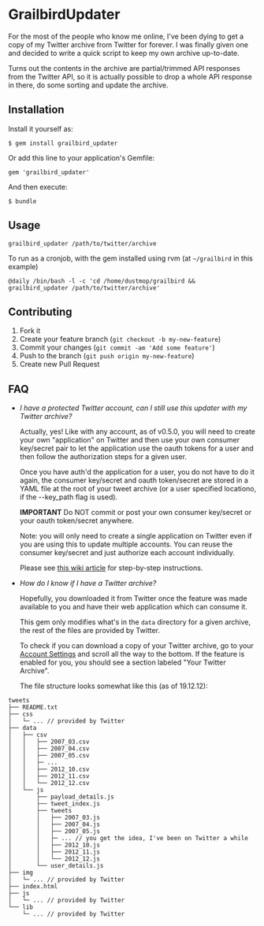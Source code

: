 # GrailbirdUpdater

For the most of the people who know me online, I've been dying to get a copy of
my Twitter archive from Twitter for forever. I was finally given one and
decided to write a quick script to keep my own archive up-to-date.

Turns out the contents in the archive are partial/trimmed API responses from
the Twitter API, so it is actually possible to drop a whole API response in
there, do some sorting and update the archive.


## Installation

Install it yourself as:

    $ gem install grailbird_updater

Or add this line to your application's Gemfile:

    gem 'grailbird_updater'

And then execute:

    $ bundle

## Usage

```
grailbird_updater /path/to/twitter/archive
```

To run as a cronjob, with the gem installed using rvm (at `~/grailbird` in this example)

```
@daily /bin/bash -l -c 'cd /home/dustmop/grailbird && grailbird_updater /path/to/twitter/archive'
```

## Contributing

1. Fork it
2. Create your feature branch (`git checkout -b my-new-feature`)
3. Commit your changes (`git commit -am 'Add some feature'`)
4. Push to the branch (`git push origin my-new-feature`)
5. Create new Pull Request

## FAQ

* _I have a protected Twitter account, can I still use this updater with my Twitter archive?_

    Actually, yes! Like with any account, as of v0.5.0, you will need to create your own "application" on
    Twitter and then use your own consumer key/secret pair to let the application
    use the oauth tokens for a user and then follow the authorization steps for
    a given user.

    Once you have auth'd the application for a user, you do not have to do
    it again, the consumer key/secret and oauth token/secret are stored in a YAML file
    at the root of your tweet archive (or a user specified locationo, if the --key_path flag is used).

    __IMPORTANT__ Do NOT commit or post your own consumer key/secret or your oauth
    token/secret anywhere.

    Note: you will only need to create a single application on Twitter even if you
    are using this to update multiple accounts. You can reuse the consumer
    key/secret and just authorize each account individually.

    Please see [this wiki article](https://github.com/DeMarko/grailbird_updater/wiki/Authorizing-grailbird_updater) for step-by-step instructions.

* _How do I know if I have a Twitter archive?_

    Hopefully, you downloaded it from Twitter once the feature was made available
    to you and have their web application which can consume it.

    This gem only modifies what's in the `data` directory for a given archive,
    the rest of the files are provided by Twitter.

    To check if you can download a copy of your Twitter archive, go to your
    [Account Settings](https://twitter.com/settings/account) and scroll all
    the way to the bottom. If the feature is enabled for you, you should see
    a section labeled "Your Twitter Archive".

    The file structure looks somewhat like this (as of 19.12.12):


```
tweets
├── README.txt
├── css
│   └─ ... // provided by Twitter
├── data
│   ├── csv
│   │   ├── 2007_03.csv
│   │   ├── 2007_04.csv
│   │   ├── 2007_05.csv
│   │   ├─ ...
│   │   ├── 2012_10.csv
│   │   ├── 2012_11.csv
│   │   └── 2012_12.csv
│   └── js
│       ├── payload_details.js
│       ├── tweet_index.js
│       ├── tweets
│       │   ├── 2007_03.js
│       │   ├── 2007_04.js
│       │   ├── 2007_05.js
│       │   ├─ ... // you get the idea, I've been on Twitter a while
│       │   ├── 2012_10.js
│       │   ├── 2012_11.js
│       │   └── 2012_12.js
│       └── user_details.js
├── img
│   └─ ... // provided by Twitter
├── index.html
├── js
│   └─ ... // provided by Twitter
└── lib
    └─ ... // provided by Twitter
```

